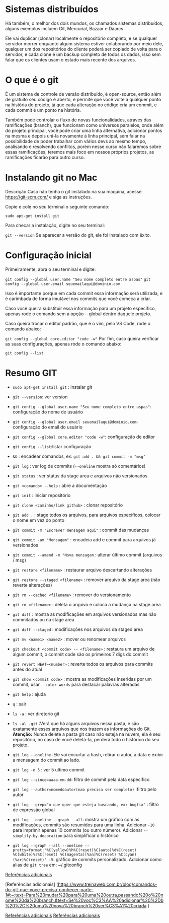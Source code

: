# Sistemas distribuídos

Há também, o melhor dos dois mundos, os chamados sistemas distribuídos, alguns exemplos incluem Git, Mercurial, Bazaar e Daarcs

Ele vai duplicar (clonar) localmente o repositório completo, e se qualquer servidor morrer enquanto algum sistema estiver colaborando por meio dele, qualquer um dos repositórios do cliente poderá ser copiado de volta para o servidor, e cada clone é um backup completo de todos os dados, isso sem falar que os clientes usam o estado mais recente dos arquivos.

# O que é o git

É um sistema de controle de versão distribuído, é open-source, então além de gratuito seu código é aberto, e permite que você volte a qualquer ponto na história do projeto, já que cada alteração no código cria um commit, e cada commit é um ponto na história.

Também pode controlar o fluxo de novas funcionalidades, através das ramificações (branch), que funcionam como universos paralelos, onde além do projeto principal, você pode criar uma linha alternativa, adicionar pontos na mesma e depois uni-la novamente à linha principal, sem falar na possibilidade de poder trabalhar com vários devs ao mesmo tempo, analisando e resolvendo conflitos, porém nesse curso não falaremos sobre essas ramificações, teremos mais foco em nossos próprios projetos, as ramificações ficarão para outro curso.

# Instalando git no Mac

Descrição
Caso não tenha o git instalado na sua maquina, acesse https://git-scm.com/ e siga as instruções.

Copie e cole no seu terminal o seguinte comando:

`sudo apt-get install git`

Para checar a instalação, digite no seu terminal:

`git --version`
Se aparecer a versão do git, ele foi instalado com êxito.

# Configuração inicial

Primeiramente, abra o seu terminal e digite:

`git config --global user.name "Seu nome completo entre aspas"`
`git config --global user.email seuemailaqui@dominio.com`

Isso é importante porque em cada commit essa informação será utilizada, e é carimbada de forma imutável nos commits que você começa a criar.

Caso você queira substituir essa informação para um projeto específico, apenas rode o comando sem a opção --global dentro daquele projeto.

Caso queira trocar o editor padrão, que é o vim, pelo VS Code, rode o comando abaixo:

`git config --global core.editor "code -w"`
Por fim, caso queira verificar as suas configurações, apenas rode o comando abaixo:

`git config --list`

# Resumo GIT

- `sudo apt-get install git` : instalar git

- `git --version`: ver version

- `git config --global user.name "Seu nome completo entre aspas"`: configuração do nome de usuário

- `git config --global user.email seuemailaqui@dominio.com`: configuração do email do usuário

- `git config --global core.editor "code -w"`: configuração de editor

- `git config --list`:listar configuração

- `&&` : encadear comandos, ex: `git add . && git commit -m "msg"`

- `git log` : ver log de commits (`--oneline` mostra só comentários)

- `git status` : ver status da stage area e arquivos não versionados

- `git <comando> --help` : abre a documentação

- `git init` : iniciar repositório

- `git clone <caminho/link github>` : clonar repositório

- `git add .` : stage todos os arquivos, para arquivos específicos, colocar o nome em vez do ponto

- `git commit -m "Escrever mensagem aqui"` : commit das mudanças

- `git commit -am "Mensagem"` : encadeia add e commit para arquivos já versionados

- `git commit --amend -m "Nova mensagem` : alterar último commit (arquivos / msg)

- `git restore <filename>` : restaurar arquivo descartando alterações

- `git restore --staged <filename>` : remover arquivo da stage area (não reverte alterações)

- `git rm --cached <filename>` : remover do versionamento

- `git rm <filename>` : deleta o arquivo e coloca a mudança na stage area

- `git diff` : mostra as modificações em arquivos versionados mas não commitados ou na stage area

- `git diff --staged` : modificações nos arquivos da staged area

- `git mv <name1> <name2>` : mover ou renomear arquivos

- `git checkout <commit code> -- <filename>` : restaura um arquivo de algum commit, o commit code são os primeiros 7 digs do commit

- `git revert HEAT~<number>` : reverte todos os arquivos para <number> commits antes do atual

- `git show <commit code>` : mostra as modificações inseridas por um commit, usar `--color-words` para destacar palavras alteradas

- `git help` : ajuda
- `q` : sair
- `ls -a` : ver diretorio git
- `ls -al .git` :Verá que há alguns arquivos nessa pasta, e são exatamente esses arquivos que nos trazem as informações do Git.
  **Atenção:** Nunca delete a pasta git caso não esteja na nuvem, ela é seu repositório, no caso de você deletá-la, perderá todo o histórico do seu projeto.
- `git log --oneline` :Ele vai encurtar a hash, retirar o autor, a data e exibir a mensagem do commit ao lado.
- `git log -n 5` : ver 5 ultimo commit
- `git log --since=aaaa-mm-dd`: filtro de commit pela data especifico
- `git log --author=nomedoautor(nao precisa ser completo)` :filtro pelo autor
- `git log --grep="o que quer que esteja buscando, ex: bugfix"` : filtro de expressão global

- `git log --oneline --graph --all`: mostra um gráfico com as modificações, commits são resumidos para uma linha. Adicionar `-10` para imprimir apenas 10 commits (ou outro número). Adicionar `--simplify-by-decoration` para simplificar o histórico

- `git log --graph --all --oneline --pretty=format:'%C(yellow)%h%C(reset)%C(auto)%d%C(reset) %C(white)%s%C(reset) %C(magenta)[%an]%C(reset) %C(cyan)(%ar)%C(reset)' -5`: gráfico de commits personalizado. Adicionar como alias de `git tree` em: ~/.gitconfig

[Referências adicionais](https://rogerdudler.github.io/git-guide/index.pt_BR.html)
 
[Referências adicionais] (https://www.treinaweb.com.br/blog/comandos-do-git-que-voce-precisa-conhecer-parte-1#:~:text=Para%20mudar%20para%20uma%20outra,passando%20o%20nome%20da%20branch.&text=Se%20voc%C3%AA%20adicionar%20%2Db%20%2C%20uma%20nova%20branch%20ser%C3%A1%20criada.)
 
[Referências adicionais](https://www.treinaweb.com.br/blog/git-merge-e-git-rebase-quando-usa-los)
 [Referências adicionais](https://www.treinaweb.com.br/blog/comandos-do-git-que-voce-precisa-conhecer-parte-2-repositorios-remotos)
